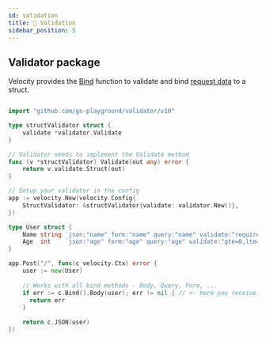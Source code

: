 ```yaml
---
id: validation
title: 🔎 Validation
sidebar_position: 5
---
```


## Validator package

Velocity provides the [Bind](../api/bind.md#validation) function to validate and bind [request data](../api/bind.md#binders) to a struct.

```go title="Example"

import "github.com/go-playground/validator/v10"

type structValidator struct {
    validate *validator.Validate
}

// Validator needs to implement the Validate method
func (v *structValidator) Validate(out any) error {
    return v.validate.Struct(out)
}

// Setup your validator in the config
app := velocity.New(velocity.Config{
    StructValidator: &structValidator{validate: validator.New()},
})

type User struct {
    Name string `json:"name" form:"name" query:"name" validate:"required"`
    Age  int    `json:"age" form:"age" query:"age" validate:"gte=0,lte=100"`
}

app.Post("/", func(c velocity.Ctx) error {
    user := new(User)
    
    // Works with all bind methods - Body, Query, Form, ...
    if err := c.Bind().Body(user); err != nil { // <- here you receive the validation errors
      return err
    }
    
    return c.JSON(user)
})
```
